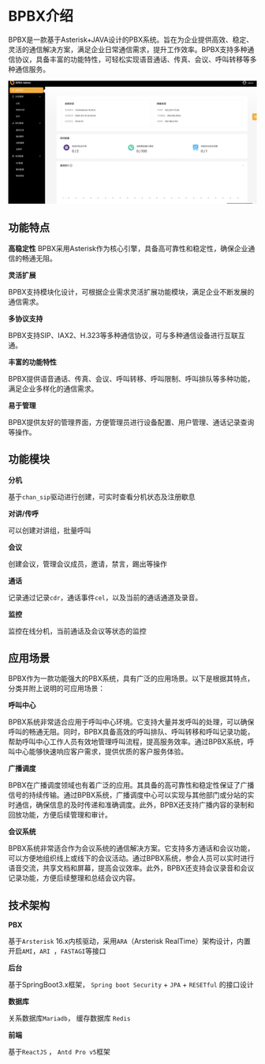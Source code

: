 # BPBX介绍

BPBX是一款基于Asterisk+JAVA设计的PBX系统。旨在为企业提供高效、稳定、灵活的通信解决方案，满足企业日常通信需求，提升工作效率。BPBX支持多种通信协议，具备丰富的功能特性，可轻松实现语音通话、传真、会议、呼叫转移等多种通信服务。




![截图](./images/screenshot-home.png)



## 功能特点

**高稳定性**
BPBX采用Asterisk作为核心引擎，具备高可靠性和稳定性，确保企业通信的畅通无阻。

**灵活扩展**

BPBX支持模块化设计，可根据企业需求灵活扩展功能模块，满足企业不断发展的通信需求。

**多协议支持**

BPBX支持SIP、IAX2、H.323等多种通信协议，可与多种通信设备进行互联互通。

**丰富的功能特性**

BPBX提供语音通话、传真、会议、呼叫转移、呼叫限制、呼叫排队等多种功能，满足企业多样化的通信需求。

**易于管理**

BPBX提供友好的管理界面，方便管理员进行设备配置、用户管理、通话记录查询等操作。



## 功能模块

**分机**

基于`chan_sip`驱动进行创建，可实时查看分机状态及注册歇息

**对讲/传呼**

可以创建对讲组，批量呼叫

**会议**

创建会议，管理会议成员，邀请，禁言，踢出等操作

**通话**

记录通过记录`cdr`，通话事件`cel`，以及当前的通话通道及录音。

**监控**

监控在线分机，当前通话及会议等状态的监控



## 应用场景

BPBX作为一款功能强大的PBX系统，具有广泛的应用场景。以下是根据其特点，分类并附上说明的可应用场景：

**呼叫中心**

BPBX系统非常适合应用于呼叫中心环境。它支持大量并发呼叫的处理，可以确保呼叫的畅通无阻。同时，BPBX具备高效的呼叫排队、呼叫转移和呼叫记录功能，帮助呼叫中心工作人员有效地管理呼叫流程，提高服务效率。通过BPBX系统，呼叫中心能够快速响应客户需求，提供优质的客户服务体验。

**广播调度**

BPBX在广播调度领域也有着广泛的应用。其具备的高可靠性和稳定性保证了广播信号的持续传输。通过BPBX系统，广播调度中心可以实现与其他部门或分站的实时通信，确保信息的及时传递和准确调度。此外，BPBX还支持广播内容的录制和回放功能，方便后续管理和审计。

**会议系统**

BPBX系统非常适合作为会议系统的通信解决方案。它支持多方通话和会议功能，可以方便地组织线上或线下的会议活动。通过BPBX系统，参会人员可以实时进行语音交流，共享文档和屏幕，提高会议效率。此外，BPBX还支持会议录音和会议记录功能，方便后续整理和总结会议内容。



## 技术架构

**PBX**

基于`Arsterisk` 16.x内核驱动，采用`ARA`（Arsterisk RealTime）架构设计，内置开启`AMI`，`ARI `，`FASTAGI`等接口

**后台**

基于SpringBoot3.x框架， `Spring boot Security` + `JPA` + `RESETful` 的接口设计

**数据库**

关系数据库`Mariadb`， 缓存数据库  `Redis`

**前端**

基于`ReactJS` ， `Antd Pro v5`框架

